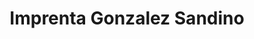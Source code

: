 ---
title: "Imprenta Gonzalez Sandino"
url: /chinandega/imprenta-gonzalez-sandino/
shop: copyshop
---